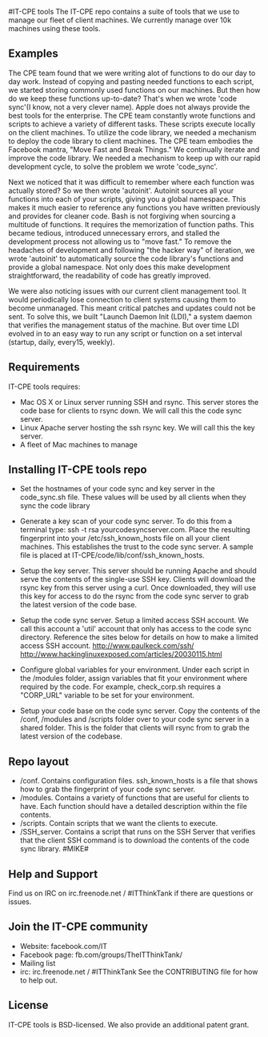 #IT-CPE tools
The IT-CPE repo contains a suite of tools that we use to manage our fleet of client
machines.  We currently manage over 10k machines using these tools.

## Examples
The CPE team found that we were writing alot of functions to do our day to day
work. Instead of copying and pasting needed functions to each script, we started
storing commonly used functions on our machines. But then how do we keep
these functions up-to-date? That's when we wrote 'code sync'(I know, not a very
clever name). Apple does not always provide the best tools for the enterprise. The CPE team constantly wrote functions and scripts to achieve a variety of different tasks. These scripts execute locally on the client machines. To utilize the code library, we needed a mechanism to deploy the code library to client machines. The CPE team embodies the Facebook mantra, "Move Fast and Break Things." We continually iterate and improve the code library. We needed a mechanism to keep up with our rapid development cycle, to solve the problem we wrote 'code_sync'.

Next we noticed that it was difficult to remember where each function was 
actually stored? So we then wrote 'autoinit'. Autoinit sources all your 
functions into each of your scripts, giving you a global namespace. 
This makes it much easier to reference any functions you have written 
previously and provides for cleaner code. Bash is not forgiving when sourcing a multitude of functions. It requires the memorization of function paths. This became tedious, introduced unnecessary errors, and stalled the development process not allowing us to "move fast." To remove the headaches of development and following "the hacker way" of iteration, we wrote 'autoinit' to automatically source the code library's functions and provide a global namespace. Not only does this make development straightforward, the readability of code has greatly improved.

We were also noticing issues with our current client management tool. 
It would periodically lose connection to client systems causing them to become unmanaged. This meant critical patches and updates could not be sent. To solve this, we built "Launch Daemon Init (LDI)," a system daemon that verifies the management status of the machine. But over time LDI evolved in to an easy way to run any script or function on a set interval (startup, daily, every15, weekly).


## Requirements
IT-CPE tools requires:
* Mac OS X or Linux server running SSH and rsync. This server stores the code base for clients to rsync down. We will call this the code sync server.
* Linux Apache server hosting the ssh rsync key.  We will call this the key server.
* A fleet of Mac machines to manage

## Installing IT-CPE tools repo

* Set the hostnames of your code sync and key server in the code_sync.sh file. These values will be used by all clients when they sync the code library

* Generate a key scan of your code sync server. To do this from a terminal type: ssh -t rsa yourcodesyncserver.com.  Place the resulting fingerprint into your /etc/ssh_known_hosts file on all your client machines.  This establishes the trust to the code sync server. A sample file is placed at IT-CPE/code/lib/conf/ssh_known_hosts.

* Setup the key server. This server should be running Apache and should serve the contents of the single-use SSH key.  Clients will download the rsync key from this server using a curl.  Once downloaded, they will use this key for access to do the rsync from the code sync server to grab the latest version of the code base.

* Setup the code sync server. Setup a limited access SSH account. We call this account a 'util' account that only has access to the code sync directory. Reference the sites below for details on how to make a limited access SSH account.
http://www.paulkeck.com/ssh/
http://www.hackinglinuxexposed.com/articles/20030115.html

* Configure global variables for your environment. Under each script in the /modules folder, assign variables that fit your environment where required by the code.  For example, check_corp.sh requires a "CORP_URL" variable to be set for your environment.

* Setup your code base on the code sync server. Copy the contents of the /conf, /modules and /scripts folder over to your code sync server in a shared folder.  This is the folder that clients will rsync from to grab the latest version of the codebase.

  
## Repo layout
* /conf.  Contains configuration files.  ssh_known_hosts is a file that shows how to grab the fingerprint of your code sync server.
* /modules.  Contains a variety of functions that are useful for clients to have.  Each function should have a detailed description within the file contents.
* /scripts.  Contain scripts that we want the clients to execute. 
* /SSH_server. Contains a script that runs on the SSH Server that verifies that the client SSH command is to download the contents of the code sync library. #MIKE#


## Help and Support
Find us on IRC on irc.freenode.net / #ITThinkTank if there are questions or issues.

## Join the IT-CPE community
* Website: facebook.com/IT
* Facebook page: fb.com/groups/TheITThinkTank/
* Mailing list
* irc: irc.freenode.net / #ITThinkTank
See the CONTRIBUTING file for how to help out.

## License
IT-CPE tools is BSD-licensed. We also provide an additional patent grant.
